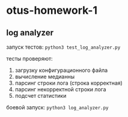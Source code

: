 # otus-homework-1

## log analyzer

запуск тестов: `python3 test_log_analyzer.py`

тесты проверяют:
  1. загрузку конфигурационного файла
  2. вычисление медианны
  3. парсинг строки лога (строка корректная)
  4. парсинг некорректной строки лога
  5. подсчет статистики
  
  боевой запуск: `python3 log_analyzer.py`
